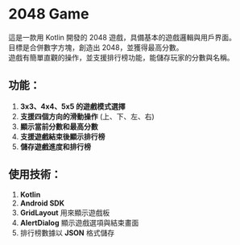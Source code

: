 
# 2048 Game  
這是一款用 Kotlin 開發的 2048 遊戲，具備基本的遊戲邏輯與用戶界面。  
目標是合併數字方塊，創造出 2048，並獲得最高分數。  
遊戲有簡單直觀的操作，並支援排行榜功能，能儲存玩家的分數與名稱。  

## 功能：  
1. **3x3、4x4、5x5 的遊戲模式選擇**  
2. **支援四個方向的滑動操作** (上、下、左、右)  
3. **顯示當前分數和最高分數**  
4. **支援遊戲結束後顯示排行榜**  
5. **儲存遊戲進度和排行榜**

## 使用技術：
1. **Kotlin**  
2. **Android SDK**  
3. **GridLayout** 用來顯示遊戲板  
4. **AlertDialog** 顯示遊戲選項與結束畫面  
5. 排行榜數據以 **JSON** 格式儲存

